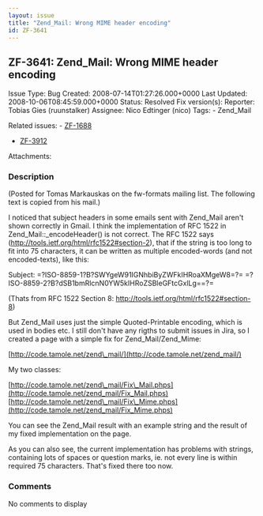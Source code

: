 ```yaml
---
layout: issue
title: "Zend_Mail: Wrong MIME header encoding"
id: ZF-3641
---
```


ZF-3641: Zend\_Mail: Wrong MIME header encoding
-----------------------------------------------

 Issue Type: Bug Created: 2008-07-14T01:27:26.000+0000 Last Updated: 2008-10-06T08:45:59.000+0000 Status: Resolved Fix version(s): 
 Reporter:  Tobias Gies (ruunstalker)  Assignee:  Nico Edtinger (nico)  Tags: - Zend\_Mail
 
 Related issues: - [ZF-1688](/issues/browse/ZF-1688)
- [ZF-3912](/issues/browse/ZF-3912)
 
 Attachments: 
### Description

(Posted for Tomas Markauskas on the fw-formats mailing list. The following text is copied from his mail.)

I noticed that subject headers in some emails sent with Zend\_Mail aren't shown correctly in Gmail. I think the implementation of RFC 1522 in Zend\_Mail::\_encodeHeader() is not correct. The RFC 1522 says (<http://tools.ietf.org/html/rfc1522#section-2>), that if the string is too long to fit into 75 characters, it can be written as multiple encoded-words (and not encoded-texts), like this:

Subject: =?ISO-8859-1?B?SWYgeW91IGNhbiByZWFkIHRoaXMgeW8=?= =?ISO-8859-2?B?dSB1bmRlcnN0YW5kIHRoZSBleGFtcGxlLg==?=

(Thats from RFC 1522 Section 8: <http://tools.ietf.org/html/rfc1522#section-8>)

But Zend\_Mail uses just the simple Quoted-Printable encoding, which is used in bodies etc. I still don't have any rigths to submit issues in Jira, so I created a page with a simple fix for Zend\_Mail/Zend\_Mime:

[http://code.tamole.net/zend\_mail/](http://code.tamole.net/zend_mail/)

My two classes:

[http://code.tamole.net/zend\_mail/Fix\_Mail.phps](http://code.tamole.net/zend_mail/Fix_Mail.phps) [http://code.tamole.net/zend\_mail/Fix\_Mime.phps](http://code.tamole.net/zend_mail/Fix_Mime.phps)

You can see the Zend\_Mail result with an example string and the result of my fixed implementation on the page.

As you can also see, the current implementation has problems with strings, containing lots of spaces or question marks, ie. not every line is within required 75 characters. That's fixed there too now.

 

 

### Comments

No comments to display